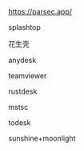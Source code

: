 https://parsec.app/

splashtop

花生壳

anydesk

teamviewer

rustdesk

mstsc

todesk

sunshine+moonlight

